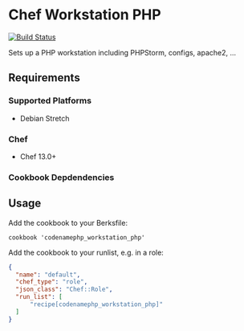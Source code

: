 # Chef Workstation PHP
[![Build Status](https://travis-ci.com/codenamephp/chef.workstation.php.svg?branch=master)](https://travis-ci.com/codenamephp/chef.workstation.php)

Sets up a PHP workstation including PHPStorm, configs, apache2, ...

## Requirements

### Supported Platforms

- Debian Stretch

### Chef

- Chef 13.0+

### Cookbook Depdendencies

## Usage

Add the cookbook to your Berksfile:

```
cookbook 'codenamephp_workstation_php'
```

Add the cookbook to your runlist, e.g. in a role:


```json
{
  "name": "default",
  "chef_type": "role",
  "json_class": "Chef::Role",
  "run_list": [
	  "recipe[codenamephp_workstation_php]"
  ]
}
```
